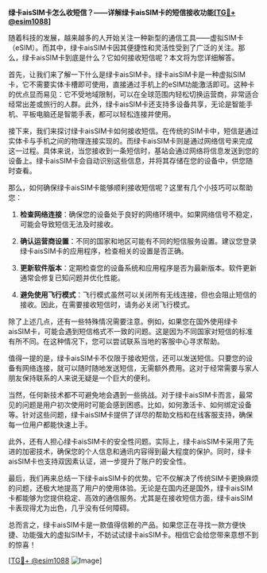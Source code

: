 **绿卡aisSIM卡怎么收短信？——详解绿卡aisSIM卡的短信接收功能[[TG💪+ @esim1088](https://t.me/s/esim1088)]**

随着科技的发展，越来越多的人开始关注一种新型的通信工具——虚拟SIM卡（eSIM）。而其中，绿卡aisSIM卡因其便捷性和灵活性受到了广泛的关注。那么，绿卡aisSIM卡到底是什么？它如何接收短信呢？本文将为您详细解答。

首先，让我们来了解一下什么是绿卡aisSIM卡。绿卡aisSIM卡是一种虚拟SIM卡，它不需要实体卡槽即可使用，直接通过手机上的eSIM功能激活即可。这种卡的优点显而易见：它不受地域限制，可以在全球范围内轻松切换运营商，非常适合经常出差或旅行的人群。此外，绿卡aisSIM卡还支持多设备共享，无论是智能手机、平板电脑还是智能手表，都可以轻松连接并使用。

接下来，我们来探讨绿卡aisSIM卡如何接收短信。在传统的SIM卡中，短信是通过实体卡与手机之间的物理连接实现的。而绿卡aisSIM卡则是通过网络信号来完成这一过程。具体来说，当您接收到一条短信时，基站会通过网络将信息发送到您的设备上。绿卡aisSIM卡会自动识别这些信息，并将其存储在您的设备中，供您随时查看。

那么，如何确保绿卡aisSIM卡能够顺利接收短信呢？这里有几个小技巧可以帮助您：

1. **检查网络连接**：确保您的设备处于良好的网络环境中。如果网络信号不稳定，可能会导致短信无法及时接收。
   
2. **确认运营商设置**：不同的国家和地区可能有不同的短信服务设置。建议您登录绿卡aisSIM卡的应用程序，检查相关的设置是否正确。

3. **更新软件版本**：定期检查您的设备系统和应用程序是否为最新版本。软件更新通常会修复已知问题并优化性能。

4. **避免使用飞行模式**：飞行模式虽然可以关闭所有无线连接，但也会阻止短信的接收。因此，在需要接收短信时，请务必关闭飞行模式。

除了上述几点，还有一些特殊情况需要注意。例如，如果您在国外使用绿卡aisSIM卡，可能会遇到短信格式不一致的问题。这是因为不同国家对短信的标准有所不同。在这种情况下，您可以尝试联系当地的客服中心寻求帮助。

值得一提的是，绿卡aisSIM卡不仅限于接收短信，还可以发送短信。只要您的设备有网络连接，就可以随时随地发送短信，无需额外费用。这对于经常需要与家人朋友保持联系的人来说无疑是一个巨大的便利。

当然，任何新技术都不可避免地会遇到一些挑战。对于绿卡aisSIM卡而言，最常见的问题是用户初次使用时可能会感到困惑。比如，如何激活卡、如何绑定设备等。针对这些问题，绿卡aisSIM卡提供了详尽的帮助文档和在线客服支持，确保每一位用户都能快速上手。

此外，还有人担心绿卡aisSIM卡的安全性问题。实际上，绿卡aisSIM卡采用了先进的加密技术，确保您的个人信息和通讯内容得到最大程度的保护。同时，绿卡aisSIM卡也支持双因素认证，进一步提升了账户的安全性。

最后，我们再来总结一下绿卡aisSIM卡的优势。它不仅解决了传统SIM卡更换麻烦的问题，还极大地提高了用户的使用体验。无论是在国内还是国外，绿卡aisSIM卡都能够为您提供稳定、高效的通信服务。尤其是在接收短信方面，绿卡aisSIM卡表现得尤为出色，几乎没有任何障碍。

总而言之，绿卡aisSIM卡是一款值得信赖的产品。如果您正在寻找一款方便快捷、功能强大的虚拟SIM卡，不妨试试绿卡aisSIM卡。相信它会给您带来意想不到的惊喜！

[[TG💪+ @esim1088](https://t.me/s/esim1088) ![Image](https://i.postimg.cc/4NQfJmqS/Snipaste-2025-05-13-00-14-12.png)]